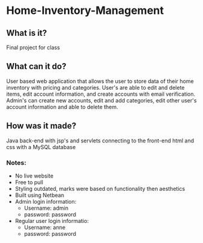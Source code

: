 # Home-Inventory-Management

## What is it?
Final project for class
## What can it do?
User based web application that allows the user to store data of their home inventory with pricing and categories. User's are able to edit and delete items, edit account information, and create accounts with email verification. Admin's can create new accounts, edit and add categories, edit other user's account information and able to delete them.
## How was it made?
Java back-end with jsp's and servlets connecting to the front-end html and css with a MySQL database
### Notes:
* No live website
* Free to pull
* Styling outdated, marks were based on functionality then aesthetics
* Built using Netbean
* Admin login information:
  * Username: admin
  * password: password
* Regular user login informatio:
  * Username: anne
  * password: password
